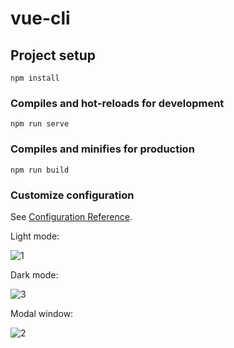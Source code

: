 # vue-cli

## Project setup
```
npm install
```

### Compiles and hot-reloads for development
```
npm run serve
```

### Compiles and minifies for production
```
npm run build
```

### Customize configuration
See [Configuration Reference](https://cli.vuejs.org/config/).

Light mode:

![1](https://github.com/azim-abdulhanov/vue-weather/assets/133730471/23f09c3a-b629-438a-a966-a28fa06e5cff)

Dark mode:

![3](https://github.com/azim-abdulhanov/vue-weather/assets/133730471/f97553c5-06cd-4545-a926-3867e0beefc4)

Modal window:

![2](https://github.com/azim-abdulhanov/vue-weather/assets/133730471/7a627c9d-4c96-4ad4-a306-0989d6c67341)

